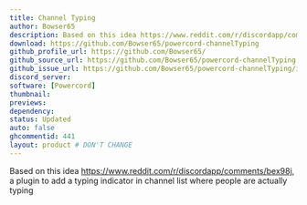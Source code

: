 ```yaml
---
title: Channel Typing
author: Bowser65
description: Based on this idea https://www.reddit.com/r/discordapp/comments/bex98j, a plugin to add a typing indicator in channel list where people are actually typing
download: https://github.com/Bowser65/powercord-channelTyping
github_profile_url: https://github.com/Bowser65/
github_source_url: https://github.com/Bowser65/powercord-channelTyping
github_issue_url: https://github.com/Bowser65/powercord-channelTyping/issues
discord_server:
software: [Powercord]
thumbnail:
previews:
dependency:
status: Updated
auto: false
ghcommentid: 441
layout: product # DON'T CHANGE
---
```

Based on this idea https://www.reddit.com/r/discordapp/comments/bex98j, a plugin to add a typing indicator in channel list where people are actually typing
